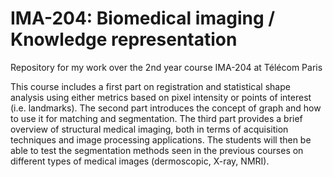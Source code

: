 # IMA-204: Biomedical imaging / Knowledge representation
Repository for my work over the 2nd year course IMA-204 at Télécom Paris

This course includes a first part on registration and statistical shape analysis using either metrics based on pixel intensity or points of interest (i.e. landmarks).
The second part introduces the concept of graph and how to use it for matching and segmentation.
The third part provides a brief overview of structural medical imaging, both in terms of acquisition techniques and image processing applications. The students will then be able to test the segmentation methods seen in the previous courses on different types of medical images (dermoscopic, X-ray, NMRI).
